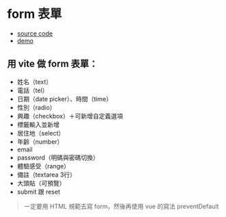 # form 表單
- [source code](https://github.com/)
- [demo](https://deepjavascript.github.io/)

## 用 vite 做 form 表單：

- 姓名（text）
- 電話（tel）
- 日期（date picker）、時間（time）
- 性別（radio）
- 興趣（checkbox）＋可新增自定義選項
- 標籤輸入並新增
- 居住地（select）
- 年齡（number）
- email
- password（明碼與密碼切換）
- 體驗感受（range）
- 備註（textarea 3行）
- 大頭貼（可預覽）
- submit 跟 reset

> 一定要用 HTML 規範去寫 form，然後再使用 vue 的寫法 preventDefault
